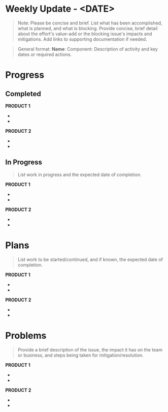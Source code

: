 # Weekly Update - \<DATE>

> Note: Please be concise and brief. List what has been accomplished, what is planned, and what is blocking. Provide concise, brief detail about the effort's value-add or the blocking issue's impacts and mitigations. Add links to supporting documentation if needed.

> General format: **Name**: Component: Description of activity and key dates or required actions.


# Progress

## Completed
**PRODUCT 1**

* 
*

**PRODUCT 2**

* 
*


## In Progress
> List work in progress and the expected date of completion.

**PRODUCT 1**

* 
*

**PRODUCT 2**

* 
*


# Plans
> List work to be started/continued, and if known, the expected date of completion.

**PRODUCT 1**

* 
*

**PRODUCT 2**

* 
*
 

# Problems
> Provide a brief description of the issue, the impact it has on the team or business, and steps being taken for mitigation/resolution.
>
**PRODUCT 1**

* 
*

**PRODUCT 2**

* 
*
  
 
